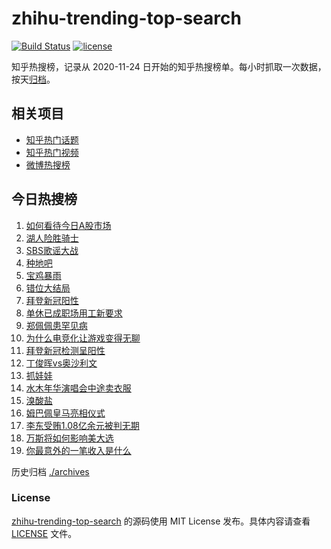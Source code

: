 # zhihu-trending-top-search

[![Build Status](https://github.com/justjavac/zhihu-trending-top-search/workflows/ci/badge.svg?branch=main)](https://github.com/justjavac/zhihu-trending-top-search/actions)
[![license](https://img.shields.io/github/license/justjavac/zhihu-trending-top-search)](https://github.com/justjavac/zhihu-trending-top-search/blob/main/LICENSE)

知乎热搜榜，记录从 2020-11-24 日开始的知乎热搜榜单。每小时抓取一次数据，按天[归档](./archives)。

## 相关项目

- [知乎热门话题](https://github.com/justjavac/zhihu-trending-hot-questions)
- [知乎热门视频](https://github.com/justjavac/zhihu-trending-hot-video)
- [微博热搜榜](https://github.com/justjavac/weibo-trending-hot-search)

## 今日热搜榜

<!-- BEGIN -->
<!-- 最后更新时间 Mon Jul 22 2024 18:12:15 GMT+0800 (China Standard Time) -->

1. [如何看待今日A股市场](https://www.zhihu.com/search?q=%E5%A6%82%E4%BD%95%E7%9C%8B%E5%BE%85%E4%BB%8A%E6%97%A5A%E8%82%A1%E5%B8%82%E5%9C%BA)
1. [湖人险胜骑士](https://www.zhihu.com/search?q=%E6%B9%96%E4%BA%BA%E9%99%A9%E8%83%9C%E9%AA%91%E5%A3%AB)
1. [SBS歌谣大战](https://www.zhihu.com/search?q=SBS%E6%AD%8C%E8%B0%A3%E5%A4%A7%E6%88%98)
1. [种地吧](https://www.zhihu.com/search?q=%E7%A7%8D%E5%9C%B0%E5%90%A7)
1. [宝鸡暴雨](https://www.zhihu.com/search?q=%E5%AE%9D%E9%B8%A1%E6%9A%B4%E9%9B%A8)
1. [错位大结局](https://www.zhihu.com/search?q=%E9%94%99%E4%BD%8D%E5%A4%A7%E7%BB%93%E5%B1%80)
1. [拜登新冠阳性](https://www.zhihu.com/search?q=%E6%8B%9C%E7%99%BB%E6%96%B0%E5%86%A0%E9%98%B3%E6%80%A7)
1. [单休已成职场用工新要求](https://www.zhihu.com/search?q=%E5%8D%95%E4%BC%91%E5%B7%B2%E6%88%90%E8%81%8C%E5%9C%BA%E7%94%A8%E5%B7%A5%E6%96%B0%E8%A6%81%E6%B1%82)
1. [郑佩佩患罕见病](https://www.zhihu.com/search?q=%E9%83%91%E4%BD%A9%E4%BD%A9%E6%82%A3%E7%BD%95%E8%A7%81%E7%97%85)
1. [为什么电竞化让游戏变得无聊](https://www.zhihu.com/search?q=%E4%B8%BA%E4%BB%80%E4%B9%88%E7%94%B5%E7%AB%9E%E5%8C%96%E8%AE%A9%E6%B8%B8%E6%88%8F%E5%8F%98%E5%BE%97%E6%97%A0%E8%81%8A)
1. [拜登新冠检测呈阳性](https://www.zhihu.com/search?q=%E6%8B%9C%E7%99%BB%E6%96%B0%E5%86%A0%E6%A3%80%E6%B5%8B%E5%91%88%E9%98%B3%E6%80%A7)
1. [丁俊晖vs奥沙利文](https://www.zhihu.com/search?q=%E4%B8%81%E4%BF%8A%E6%99%96vs%E5%A5%A5%E6%B2%99%E5%88%A9%E6%96%87)
1. [抓娃娃](https://www.zhihu.com/search?q=%E6%8A%93%E5%A8%83%E5%A8%83)
1. [水木年华演唱会中途卖衣服](https://www.zhihu.com/search?q=%E6%B0%B4%E6%9C%A8%E5%B9%B4%E5%8D%8E%E6%BC%94%E5%94%B1%E4%BC%9A%E4%B8%AD%E9%80%94%E5%8D%96%E8%A1%A3%E6%9C%8D)
1. [溴酸盐](https://www.zhihu.com/search?q=%E6%BA%B4%E9%85%B8%E7%9B%90)
1. [姆巴佩皇马亮相仪式](https://www.zhihu.com/search?q=%E5%A7%86%E5%B7%B4%E4%BD%A9%E7%9A%87%E9%A9%AC%E4%BA%AE%E7%9B%B8%E4%BB%AA%E5%BC%8F)
1. [李东受贿1.08亿余元被判无期](https://www.zhihu.com/search?q=%E6%9D%8E%E4%B8%9C%E5%8F%97%E8%B4%BF1.08%E4%BA%BF%E4%BD%99%E5%85%83%E8%A2%AB%E5%88%A4%E6%97%A0%E6%9C%9F)
1. [万斯将如何影响美大选](https://www.zhihu.com/search?q=%E4%B8%87%E6%96%AF%E5%B0%86%E5%A6%82%E4%BD%95%E5%BD%B1%E5%93%8D%E7%BE%8E%E5%A4%A7%E9%80%89)
1. [你最意外的一笔收入是什么](https://www.zhihu.com/search?q=%E4%BD%A0%E6%9C%80%E6%84%8F%E5%A4%96%E7%9A%84%E4%B8%80%E7%AC%94%E6%94%B6%E5%85%A5%E6%98%AF%E4%BB%80%E4%B9%88)

<!-- END -->

历史归档 [./archives](./archives)

### License

[zhihu-trending-top-search](https://github.com/justjavac/zhihu-trending-top-search) 的源码使用 MIT License
发布。具体内容请查看 [LICENSE](./LICENSE) 文件。
